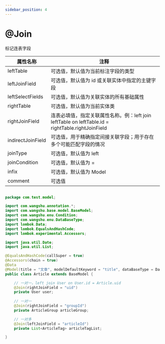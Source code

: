 ```yaml
---
sidebar_position: 4
---
```


# @Join

标记连表字段

| 属性名称              | 注释                                                                               |
|-------------------|----------------------------------------------------------------------------------|
| leftTable         | 可选值，默认值为当前标注字段的类型                                                                |
| leftJoinField     | 可选值，默认值为 id 或关联实体中指定的主键字段                                                        |
| leftSelectFields  | 可选值，默认值为关联实体的所有基础属性                                                              |
| rightTable        | 可选值，默认值为当前实体类                                                                    |
| rightJoinField    | 连表必填值，指定关联属性名称。例：left join leftTable on leftTable.id = rightTable.rightJoinField |
| indirectJoinField | 可选值，用于精确指定间接关联字段；用于存在多个可能匹配字段的情况                                                 |
| joinType          | 可选值，默认值为 left                                                                    |
| joinCondition     | 可选值，默认值为 =                                                                       |
| infix             | 可选值，默认值为 Model                                                                   |
| comment           | 可选值                                                                              |


```java

package com.test.model;

import com.wangshu.annotation.*;
import com.wangshu.base.model.BaseModel;
import com.wangshu.enu.Condition;
import com.wangshu.enu.DataBaseType;
import lombok.Data;
import lombok.EqualsAndHashCode;
import lombok.experimental.Accessors;

import java.util.Date;
import java.util.List;

@EqualsAndHashCode(callSuper = true)
@Accessors(chain = true)
@Data
@Model(title = "文章", modelDefaultKeyword = "title", dataBaseType = DataBaseType.mysql)
public class Article extends BaseModel {

    // 一对一，left join User on User.id = Article.uid
    @Join(rightJoinField = "uid")
    private User user;
    
    // 一对一
    @Join(rightJoinField = "groupId")
    private ArticleGroup articleGroup;

    // 一对多
    @Join(leftJoinField = "articleId")
    private List<ArticleTag> articleTagList;

}

```